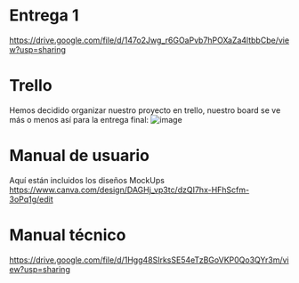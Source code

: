 # Entrega 1
https://drive.google.com/file/d/147o2Jwg_r6GOaPvb7hPOXaZa4ltbbCbe/view?usp=sharing

# Trello
Hemos decidido organizar nuestro proyecto en trello, nuestro board se ve más o menos así para la entrega final:
![image](https://github.com/montanoo/mobile-project/assets/73325232/7535467a-bc3a-458f-8a01-7ac19b6e35d7)

# Manual de usuario
Aquí están incluidos los diseños MockUps
https://www.canva.com/design/DAGHj_vp3tc/dzQI7hx-HFhScfm-3oPq1g/edit

# Manual técnico
https://drive.google.com/file/d/1Hgg48SIrksSE54eTzBGoVKP0Qo3QYr3m/view?usp=sharing
